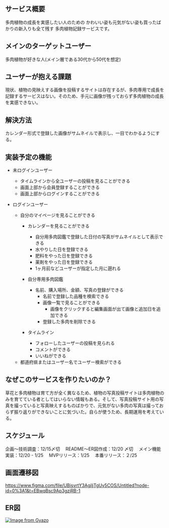 ## サービス概要
多肉植物の成長を実感したい人のための
かわいい姿も元気がない姿も買ったばかりの新入りも全て残す
多肉植物記録サービスです。

## メインのターゲットユーザー
多肉植物が好きな人(メイン層である30代から50代を想定)
## ユーザーが抱える課題
現状、植物の見映えする画像を投稿するサイトは存在するが、多肉専用で成長を記録するサービスはない。そのため、手元に画像が残っておらず多肉植物の成長を実感できない。
## 解決方法
カレンダー形式で登録した画像がサムネイルで表示し、一目でわかるようにする。
## 実装予定の機能
- 未ログインユーザー
  - タイムラインから全ユーザーの投稿を見ることができる
  - 画面上部から会員登録することができる
  - 画面上部からログインすることができる

- ログインユーザー
  - 自分のマイページを見ることができる
    - カレンダーを見ることができる
      - 自分用多肉図鑑で登録した日付の写真がサムネイルとして表示できる
      - 水やりした日を登録できる
      - 肥料をやった日を登録できる
      - 薬剤をやった日を登録できる
      - 1ヶ月前などユーザーが指定した月に遡れる

    - 自分専用多肉図鑑
      - 名前、購入場所、金額、写真の登録ができる
        - 名前で登録した品種を検索できる
        - 画像一覧で見ることができる
          - 画像をクリックすると編集画面が出て画像と追加日を追加できる
        - 登録した多肉を削除できる

    - タイムライン
      - フォローしたユーザーの投稿を見られる
      - コメントができる
      - いいねができる
  - 都道府県またはユーザー名でユーザー検索ができる



## なぜこのサービスを作りたいのか？
草花と多肉植物は育て方が全く異なるため、植物の写真投稿サイトは多肉植物のみを育てている者としてはいらない情報もある。そして、写真投稿サイト用の写真を撮っていると写真映えするものばかりで、元気がない多肉の写真は撮っておらず振り返りができないことに気づいた。自らが使うため、長期運用を考えている。

## スケジュール
  企画〜技術調査：12/15〆切
　README〜ER図作成：12/20 〆切
　メイン機能実装：12/20 - 1/25
　MVPリリース：1/25
　本番リリース：２/25

## 画面遷移図
https://www.figma.com/file/UBisvrtY3AgjljTgUv5COS/Untitled?node-id=0%3A1&t=EBwqBsc9Ap3gzjRB-1

## ER図
[![Image from Gyazo](https://i.gyazo.com/f5a1d3f42a2ace6aae3dadd46aab04fe.png)](https://gyazo.com/f5a1d3f42a2ace6aae3dadd46aab04fe)